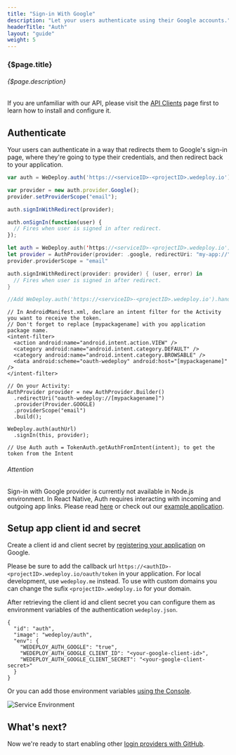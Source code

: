 ```yaml
---
title: "Sign-in With Google"
description: "Let your users authenticate using their Google accounts."
headerTitle: "Auth"
layout: "guide"
weight: 5
---
```


### {$page.title}

###### {$page.description}

<aside>

If you are unfamiliar with our API, please visit the [API Clients](/docs/intro/api-clients/) page first to learn how to install and configure it.

</aside>

<article id="1">

## Authenticate

Your users can authenticate in a way that redirects them to Google's sign-in page, where they're going to type their credentials, and then redirect back to your application.

```javascript
var auth = WeDeploy.auth('https://<serviceID>-<projectID>.wedeploy.io');

var provider = new auth.provider.Google();
provider.setProviderScope("email");

auth.signInWithRedirect(provider);

auth.onSignIn(function(user) {
  // Fires when user is signed in after redirect.
});
```
```swift
let auth = WeDeploy.auth('https://<serviceID>-<projectID>.wedeploy.io');
let provider = AuthProvider(provider: .google, redirectUri: "my-app://")
provider.providerScope = "email"

auth.signInWithRedirect(provider: provider) { (user, error) in
  // Fires when user is signed in after redirect.
}

//Add WeDeploy.auth('https://<serviceID>-<projectID>.wedeploy.io').handle(url: url) in AppDelegate's open url method
```
```text/x-java
// In AndroidManifest.xml, declare an intent filter for the Activity you want to receive the token.
// Don't forget to replace [mypackagename] with you application package name.
<intent-filter>
  <action android:name="android.intent.action.VIEW" />
  <category android:name="android.intent.category.DEFAULT" />
  <category android:name="android.intent.category.BROWSABLE" />
  <data android:scheme="oauth-wedeploy" android:host="[mypackagename]" />
</intent-filter>

// On your Activity:
AuthProvider provider = new AuthProvider.Builder()
  .redirectUri("oauth-wedeploy://[mypackagename]")
  .provider(Provider.GOOGLE)
  .providerScope("email")
  .build();

WeDeploy.auth(authUrl)
  .signIn(this, provider);

// Use Auth auth = TokenAuth.getAuthFromIntent(intent); to get the token from the Intent
```

<aside>

###### <span class="icon-16-alert"></span> Attention

Sign-in with Google provider is currently not available in Node.js environment. In React Native, Auth requires interacting with incoming and outgoing app links. Please read [here](https://help.wedeploy.com/user-authentication/how-to-setup-oauth-in-react-native) or check out our [example application](https://github.com/wedeploy-examples/auth-react-native-example).

</aside>

</article>

<article id="2">

## Setup app client id and secret

Create a client id and client secret by [registering your application](https://developers.google.com/youtube/registering_an_application) on Google.

<aside>

Please be sure to add the callback url `https://<authID>-<projectID>.wedeploy.io/oauth/token` in your application.
For local development, use `wedeploy.me` instead. To use with custom domains you can change the sufix `<projectID>.wedeploy.io` for your domain.

</aside>

After retrieving the client id and client secret you can configure them as environment variables of the authentication `wedeploy.json`.

```application/json
{
  "id": "auth",
  "image": "wedeploy/auth",
  "env": {
    "WEDEPLOY_AUTH_GOOGLE": "true",
    "WEDEPLOY_AUTH_GOOGLE_CLIENT_ID": "<your-google-client-id>",
    "WEDEPLOY_AUTH_GOOGLE_CLIENT_SECRET": "<your-google-client-secret>"
  }
}
```

Or you can add those environment variables [using the Console](/docs/intro/environment-variables/#2).

![Service Environment](/images/docs/auth/sign-in-with-google--project-container-environment.png)

</article>

## What's next?

Now we're ready to start enabling other [login providers with GitHub](/docs/auth/sign-in-with-github/).
